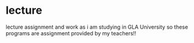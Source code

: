 # lecture
lecture assignment and work
as i am studying in GLA University so these programs are assignment  provided by  my teachers!!
